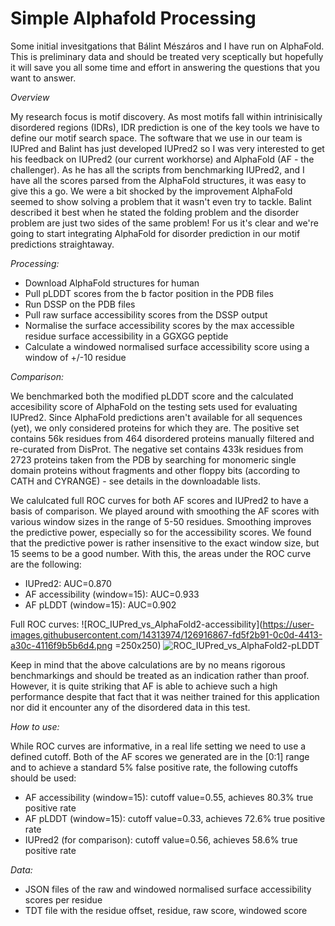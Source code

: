 # Simple Alphafold Processing

Some initial invesitgations that Bálint Mészáros and I have run on AlphaFold. This is preliminary data and should be treated very sceptically but hopefully it will save you all some time and effort in answering the questions that you want to answer.

*Overview*

My research focus is motif discovery. As most motifs fall within intrinisically disordered regions (IDRs), IDR prediction is one of the key tools we have to define our motif search space. The software that we use in our team is IUPred and Balint has just developed IUPred2 so I was very interested to get his feedback on IUPred2 (our current workhorse) and AlphaFold (AF - the challenger). As he has all the scripts from benchmarking IUPred2, and I have all the scores parsed from the AlphaFold structures, it was easy to give this a go. We were a bit shocked by the improvement AlphaFold seemed to show solving a problem that it wasn't even try to tackle. Balint described it best when he stated the folding problem and the disorder problem are just two sides of the same problem! For us it's clear and we're going to start integrating AlphaFold for disorder prediction in our motif predictions straightaway.

*Processing:*
- Download AlphaFold structures for human
- Pull pLDDT scores from the b factor position in the PDB files
- Run DSSP on the PDB files
- Pull raw surface accessibility scores from the DSSP output 
- Normalise the surface accessibility scores by the max accessible residue surface accessibility in a GGXGG peptide
- Calculate a windowed normalised surface accessibility score using a window of +/-10 residue

*Comparison:*

We benchmarked both the modified pLDDT score and the calculated accesibility score of AlphaFold on the testing sets used for evaluating IUPred2. Since AlphaFold predictions aren't available for all sequences (yet), we only considered proteins for which they are. The positive set contains 56k residues from 464 disordered proteins manually filtered and re-curated from DisProt. The negative set contains 433k residues from 2723 proteins taken from the PDB by searching for monomeric single domain proteins without fragments and other floppy bits (according to CATH and CYRANGE) - see details in the downloadable lists.

We calulcated full ROC curves for both AF scores and IUPred2 to have a basis of comparison. We played around with smoothing the AF scores with various window sizes in the range of 5-50 residues. Smoothing improves the predictive power, especially so for the accessibility scores. We found that the predictive power is rather insensitive to the exact window size, but 15 seems to be a good number. With this, the areas under the ROC curve are the following:
- IUPred2: AUC=0.870
- AF accessibility (window=15): AUC=0.933
- AF pLDDT (window=15): AUC=0.902

Full ROC curves:
![ROC_IUPred_vs_AlphaFold2-accessibility](https://user-images.githubusercontent.com/14313974/126916867-fd5f2b91-0c0d-4413-a30c-4116f9b5b6d4.png =250x250)
![ROC_IUPred_vs_AlphaFold2-pLDDT](https://user-images.githubusercontent.com/14313974/126916884-4f41405c-e675-4750-87f0-3d4b4e294d9b.png)

Keep in mind that the above calculations are by no means rigorous benchmarkings and should be treated as an indication rather than proof. However, it is quite striking that AF is able to achieve such a high performance despite that fact that it was neither trained for this application nor did it encounter any of the disordered data in this test.

*How to use:*

While ROC curves are informative, in a real life setting we need to use a defined cutoff. Both of the AF scores we generated are in the [0:1] range and to achieve a standard 5% false positive rate, the following cutoffs should be used:
- AF accessibility (window=15): cutoff value=0.55, achieves 80.3% true positive rate
- AF pLDDT (window=15): cutoff value=0.33, achieves 72.6% true positive rate
- IUPred2 (for comparison): cutoff value=0.56, achieves 58.6% true positive rate


*Data:*
- JSON files of the raw and windowed normalised surface accessibility scores per residue
- TDT file with the residue offset, residue, raw score, windowed score
